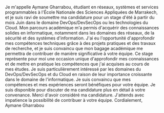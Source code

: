 Je m'appelle Aymane Gharrabou, étudiant en réseaux, systèmes et services
programmables à l'École Nationale des Sciences Appliquées de Marrakech, et
je suis ravi de soumettre ma candidature pour un stage d'été à partir du mois
Juin dans le domaine DevOps/DevSecOps ou les technologies du Cloud.
Mon parcours académique m'a permis d'acquérir des connaissances solides
en informatique, notamment dans les domaines des réseaux, de la sécurité et
des systèmes d'information. J'ai eu l'opportunité d'approfondir mes
compétences techniques grâce à des projets pratiques et des travaux de
recherche, et je suis convaincu que mon bagage académique me permettra de
contribuer de manière significative à votre équipe.
Ce stage représente pour moi une occasion unique d'approfondir mes
connaissances et de mettre en pratique les compétences que j'ai acquises au
cours de mes études. Je suis particulièrement intéressé par les domaines du
DevOps/DevSecOps et du Cloud en raison de leur importance croissante dans
le domaine de l'informatique. Je suis convaincu que mes compétences et mes
expériences seront bénéfiques pour votre équipe. Je suis disponible pour
discuter de ma candidature plus en détail à votre convenance.
Merci d'avoir considéré ma candidature. J'attends avec impatience la
possibilité de contribuer à votre équipe.
Cordialement,
Aymane Gharrabou
